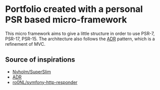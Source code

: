 # Portfolio created with a personal PSR based micro-framework

This micro framework aims to give a little structure in order to use PSR-7, PSR-17, PSR-15. The architecture also follows the [ADR](https://github.com/pmjones/adr) pattern, which is a refinement of MVC.

## Source of inspirations

- [Nyholm/SuperSlim](https://github.com/Nyholm/SuperSlim)
- [ADR](https://github.com/pmjones/adr)
- [ro0NL/symfony-http-responder](https://github.com/ro0NL/symfony-http-responder)
